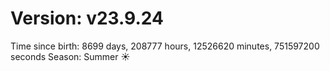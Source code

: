 # Version: v23.9.24
Time since birth: 8699 days, 208777 hours, 12526620 minutes, 751597200 seconds
Season: Summer ☀️
